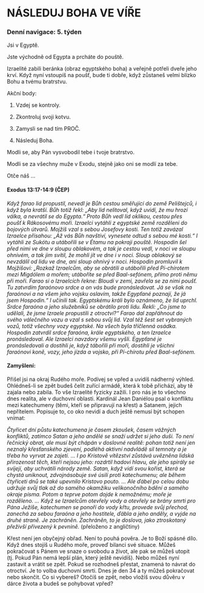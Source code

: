 # NÁSLEDUJ BOHA VE VÍŘE

### Denní navigace: 5. týden

Jsi v Egyptě.

Jste východně od Egypta a prcháte do pouště.

Izraelité zabili beránka (obraz egyptského boha) a veřejně potřeli dveře jeho krví. Když nyní vstoupíš na poušť, bude ti dobře, když zůstaneš velmi blízko Bohu a tvému bratrstvu.

Akční body:
1. Vzdej se kontroly.

2. Zkontroluj svoji kotvu.

3. Zamysli se nad tím PROČ.

4. Následuj Boha.

Modli se, aby Pán vysvobodil tebe i tvoje bratrstvo.

Modli se za všechny muže v Exodu, stejně jako oni se modlí za tebe.

Otče náš …


#### Exodus 13:17-14:9 (ČEP)
*Když farao lid propustil, nevedl je Bůh cestou směřující do země Pelištejců, i když byla kratší. Bůh totiž řekl: „Aby lid nelitoval, když uvidí, že mu hrozí válka, a nevrátil se do Egypta.“ Proto Bůh vedl lid oklikou, cestou přes poušť k Rákosovému moři. Izraelci vytáhli z egyptské země rozděleni do bojových útvarů. Mojžíš vzal s sebou Josefovy kosti. Ten totiž zavázal Izraelce přísahou: „Až vás Bůh navštíví, vynesete odtud s sebou mé kosti.“ I vytáhli ze Sukótu a utábořili se v Étamu na pokraji pouště. Hospodin šel před nimi ve dne v sloupu oblakovém, a tak je cestou vedl, v noci ve sloupu ohnivém, a tak jim svítil, že mohli jít ve dne i v noci. Sloup oblakový se nevzdálil od lidu ve dne, ani sloup ohnivý v noci. Hospodin promluvil k Mojžíšovi: „Rozkaž Izraelcům, aby se obrátili a utábořili před Pí-chírotem mezi Migdólem a mořem; utáboříte se před Baal-sefónem, přímo proti němu při moři. Farao si o Izraelcích řekne: Bloudí v zemi, zavřela se za nimi poušť. Tu zatvrdím faraónovo srdce a on vás bude pronásledovat. Já se však na faraónovi a na všem jeho vojsku oslavím, takže Egypťané poznají, že já jsem Hospodin.“ I učinili tak. Egyptskému králi bylo oznámeno, že lid uprchl. Srdce faraóna a jeho služebníků se obrátilo proti lidu. Řekli: „Co jsme to udělali, že jsme Izraele propustili z otroctví?“ Farao dal zapřáhnout do svého válečného vozu a vzal s sebou svůj lid. Vzal též šest set vybraných vozů, totiž všechny vozy egyptské. Na všech byla tříčlenná osádka. Hospodin zatvrdil srdce faraóna, krále egyptského, a ten Izraelce pronásledoval. Ale Izraelci navzdory všemu vyšli. Egypťané je pronásledovali a dostihli je, když tábořili při moři, dostihli je všichni faraónovi koně, vozy, jeho jízda a vojsko, při Pí-chírotu před Baal-sefónem.*

#### Zamyšlení:
Přišel jsi na okraj Rudého moře. Podívej se vpřed a uvidíš nádherný výhled. Ohlédneš-li se zpět budeš čelit zuřící armádě, která k tobě přichází, aby tě zajala nebo zabila. To vše Izraelité fyzicky zažili. I pro nás je to všechno dnes realita, ale v duchovní oblasti. Kardinál Jean Daniélou psal o konfliktu mezi katechumeny (těmi, kteří se připravují na křest) a Satanem, jejich nepřítelem. Popisuje to, co oko nevidí a duch ještě nemusí být schopen vnímat:

*Čtyřicet dní půstu katechumena je časem zkoušek, časem vážných konfliktů, zatímco Satan a jeho andělé se snaží udržet si jeho duši. To není řečnický obrat, ale musí být chápán v doslovné realitě: pohan totiž není jen neznalý křesťanského zjevení, podléhá aktivní nadvládě sil temnoty a je třeba ho vyrvat ze zajetí. ...  I po Kristově vítězství zůstává uvězněna lidská přirozenost těch, kteří nejsou jeho:  rozdrtil hadovi hlavu, ale jeho spirály se svíjejí, aby uchvátili národy země. Satan, když vidí svou kořist, která se chystá uniknout, zdvojnásobuje své úsilí proti katechumenu; ale během čtyřiceti dnů se také upevnilo Kristovo pouto. … Ale ďábel po celou dobu udržuje svůj tlak až do samého okamžiku velikonočního bdění a samého okraje písma.*
*Potom a teprve potom dojde k nemožnému; moře je rozděleno. …*
*Když se Izraelcům otevřely vody a otevřely se brány smrti pro Pána Ježíše, katechumen se ponoří do vody křtu, provede svůj přechod, zanechá za sebou faraóna a jeho hostitele, ďábla a jeho anděly, a vyjde na druhé straně. Je zachráněn. Zachráněn, to je doslova, jako ztroskotaný přeživší přivezený k pevnině.* (přeloženo z angličtiny)

Křest není jen obyčejný obřad. Není to pouhá pověra. Je to Boží spásné dílo. Když dnes stojíš u Rudého moře, proveď bilanci své situace. Můžeš pokračovat s Pánem ve snaze o svobodu a život, ale pak se můžeš utopit (tj. Pokud Pán nemá lepší plán, který ještě nevidíš). Nebo můžeš nyní zastavit a vrátit se zpět. Pokud se rozhodneš přestat, znamená to návrat do otroctví. Je to volba duchovní smrti. Dnes je den 34 a ty můžeš pokračovat nebo skončit. Co si vybereš? Otočíš se zpět, nebo vložíš svou důvěru v dárce života a budeš se pohybovat vpřed?

